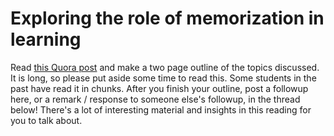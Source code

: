 # Exploring the role of memorization in learning

Read [this Quora post](https://www.quora.com/Do-grad-school-students-remember-everything-they-were-taught-in-college-all-the-time/answer/Mark-Eichenlaub?srid=xAq&share=1) and make a two page outline of the topics discussed. It is long, so please put aside some time to read this. Some students in the past have read it in chunks. After you finish your outline, post a followup here, or a remark / response to someone else's followup, in the thread below! There's a lot of interesting material and insights in this reading for you to talk about.
